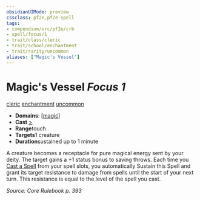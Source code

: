 ```yaml
---
obsidianUIMode: preview
cssclass: pf2e,pf2e-spell
tags:
- compendium/src/pf2e/crb
- spell/focus/1
- trait/class/cleric
- trait/school/enchantment
- trait/rarity/uncommon
aliases: ["Magic's Vessel"]
---
```

# Magic's Vessel *Focus 1*   
[cleric](rules/traits/cleric.md)  [enchantment](enchantment.md)  [uncommon](uncommon.md)  

- **Domains**: [[magic](../domains.md#Magic)]
- **Cast** [>](chapter-9-playing-the-game.md#Actions "Single Action") 
- **Range**touch
- **Targets**1 creature
- **Duration**sustained up to 1 minute

A creature becomes a receptacle for pure magical energy sent by your deity. The target gains a +1 status bonus to saving throws. Each time you [Cast a Spell](cast-a-spell.md) from your spell slots, you automatically Sustain this Spell and grant its target resistance to damage from spells until the start of your next turn. This resistance is equal to the level of the spell you cast.

*Source: Core Rulebook p. 393*